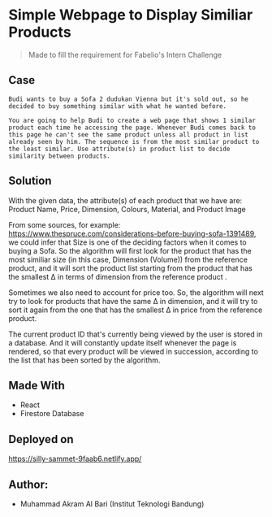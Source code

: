 # Simple Webpage to Display Similiar Products

> Made to fill the requirement for Fabelio's Intern Challenge

## Case
    
    Budi wants to buy a Sofa 2 dudukan Vienna but it's sold out, so he decided to buy something similar with what he wanted before.

    You are going to help Budi to create a web page that shows 1 similar product each time he accessing the page. Whenever Budi comes back to this page he can't see the same product unless all product in list already seen by him. The sequence is from the most similar product to the least similar. Use attribute(s) in product list to decide similarity between products.
    

## Solution
With the given data, the attribute(s) of each product that we have are: Product Name, Price, Dimension, Colours, Material, and Product Image

From some sources, for example: https://www.thespruce.com/considerations-before-buying-sofa-1391489, we could infer that Size is one of the deciding factors when it comes to buying a Sofa. So the algorithm will first look for the product that has the most similiar size (in this case, Dimension (Volume)) from the reference product, and it will sort the product list starting from the product that has the smallest Δ in terms of dimension from the reference product .

Sometimes we also need to account for price too. So, the algorithm will next try to look for products that have the same Δ in dimension, and it will try to sort it again from the one that has the smallest Δ in price from the reference product.

The current product ID that's currently being viewed by the user is stored in a database. And it will constantly update itself whenever the page is rendered, so that every product will be viewed in succession, according to the list that has been sorted by the algorithm.

## Made With
- React
- Firestore Database

## Deployed on
https://silly-sammet-9faab6.netlify.app/

## Author:
- Muhammad Akram Al Bari (Institut Teknologi Bandung)